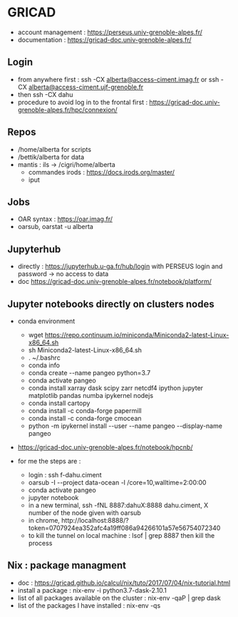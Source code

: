 # GRICAD 

 - account management : https://perseus.univ-grenoble-alpes.fr/
 - documentation : https://gricad-doc.univ-grenoble-alpes.fr/
 
 ## Login
 
  - from anywhere first : ssh -CX alberta@access-ciment.imag.fr or ssh -CX alberta@access-ciment.ujf-grenoble.fr
  - then ssh -CX dahu
  - procedure to avoid log in to the frontal first : https://gricad-doc.univ-grenoble-alpes.fr/hpc/connexion/
  
 ## Repos
 
   - /home/alberta for scripts
   - /bettik/alberta for data
   - mantis : ils -> /cigri/home/alberta
     - commandes irods : https://docs.irods.org/master/
     - iput
     
 ## Jobs
 
   - OAR syntax : https://oar.imag.fr/
   - oarsub, oarstat -u alberta
   
 ## Jupyterhub
 
   - directly : https://jupyterhub.u-ga.fr/hub/login with PERSEUS login and password -> no access to data
   - doc https://gricad-doc.univ-grenoble-alpes.fr/notebook/platform/
   
 ## Jupyter notebooks directly on clusters nodes
 
   - conda environment
     - wget
https://repo.continuum.io/miniconda/Miniconda2-latest-Linux-x86_64.sh
     - sh Miniconda2-latest-Linux-x86_64.sh
     - . ~/.bashrc
     - conda info
     - conda create --name pangeo  python=3.7
     - conda activate pangeo
     - conda install xarray dask scipy zarr netcdf4 ipython jupyter matplotlib pandas numba ipykernel nodejs
     - conda install cartopy
     - conda install -c conda-forge papermill
     - conda install -c conda-forge cmocean
     - python -m ipykernel install --user --name pangeo --display-name pangeo
     

     
 
   - https://gricad-doc.univ-grenoble-alpes.fr/notebook/hpcnb/
   - for me the steps are :
     - login : ssh f-dahu.ciment
     - oarsub -I --project data-ocean -l /core=10,walltime=2:00:00
     - conda activate pangeo
     - jupyter notebook
     - in a new terminal, ssh -fNL 8887:dahuX:8888 dahu.ciment, X number of the node given with oarsub
     - in chrome, http://localhost:8888/?token=0707924ea352afc4a19ff086a94266101a57e56754072340
     - to kill the tunnel on local machine : lsof | grep 8887 then kill the process
    
 ## Nix : package managment
 
   - doc : https://gricad.github.io/calcul/nix/tuto/2017/07/04/nix-tutorial.html
   - install a package : nix-env -i python3.7-dask-2.10.1
   - list of all packages available on the cluster : nix-env -qaP | grep dask
   - list of the packages I have installed : nix-env -qs

